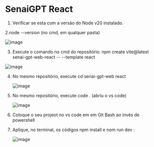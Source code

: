 # SenaiGPT React

1. Verificar se esta com a versão do Node v20 instalado.
   
2.node --version (no cmd, em qualquer pasta)
   
  ![image](https://github.com/user-attachments/assets/f9cc7e1f-6faa-439e-80e8-cb1a79e80a2c)

3. Execute o comando  no cmd do repositório: npm create vite@latest senai-gpt-web-react -- --template react

  ![image](https://github.com/user-attachments/assets/9de0c73f-a15e-4d19-b3f2-078b6427eef9)

4. No mesmo repositório, execute cd senai-gpt-web react

   ![image](https://github.com/user-attachments/assets/96636af8-3a1e-429c-ba40-e098eab68636)

5. No mesmo repositório, execute code . (abriu o vs code)

   ![image](https://github.com/user-attachments/assets/8641f07f-6a0c-4aa7-9a92-d802b70b400d)

6. Coloque o seu projeot no vs code em em Git Bash ao invés de powershell

7. Aplique, no terminal, os códigos npm install e nom run dev :

   ![image](https://github.com/user-attachments/assets/c00907eb-4a57-420d-b43a-3680993a56c7)

